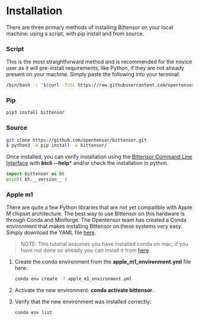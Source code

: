 # Installation


There are three primary methods of installing Bittensor on your local machine: using a script, with pip install and from source.

### Script

This is the most straightforward method and is recommended for the novice user as it will pre-install requirements, like Python, if they are not already present on your machine. Simply paste the following into your terminal:

```bash dark
/bin/bash -c "$(curl -fsSL https://raw.githubusercontent.com/opentensor/bittensor/master/scripts/install.sh)"
```


### Pip

```bash dark
pip3 install bittensor
```


### Source

```bash dark
git clone https://github.com/opentensor/bittensor.git
$ python3 -m pip install -e bittensor/
```

Once installed, you can verify installation using the [Bittensor Command Line Interface](reference/btcli) with **btcli --help*** and/or check the installation in python.
```python numbered dark
import bittensor as bt
print( bt.__version__ )
```

### Apple m1

There are quite a few Python libraries that are not yet compatible with Apple M chipset architecture. The best way to use Bittensor on this hardware is through Conda and Miniforge. The Opentensor team has created a Conda environment that makes installing Bittensor on these systems very easy. Simply download the YAML file [here](https://github.com/opentensor/bittensor/blob/master/scripts/environments/apple_m1_environment.yml). 

> NOTE: This tutorial assumes you have installed conda on mac, if you have not done so already you can install it from [here](https://conda.io/projects/conda/en/latest/user-guide/install/macos.html).

1. Create the conda environment from the **apple_m1_environment.yml** file here:
    ```bash
    conda env create -f apple_m1_environment.yml
    ```

2. Activate the new environment: **conda activate bittensor**.
3. Verify that the new environment was installed correctly:
   ```bash
   conda env list
   ```
